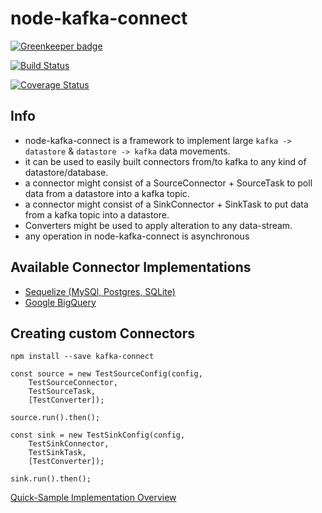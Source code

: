 # node-kafka-connect

[![Greenkeeper badge](https://badges.greenkeeper.io/nodefluent/kafka-connect.svg)](https://greenkeeper.io/)

[![Build Status](https://travis-ci.org/nodefluent/kafka-connect.svg?branch=master)](https://travis-ci.org/nodefluent/kafka-connect)

[![Coverage Status](https://coveralls.io/repos/github/nodefluent/kafka-connect/badge.svg?branch=master)](https://coveralls.io/github/nodefluent/kafka-connect?branch=master)

## Info

- node-kafka-connect is a framework to implement large
`kafka -> datastore` & `datastore -> kafka` data movements.
- it can be used to easily built connectors from/to kafka to any kind of
datastore/database.
- a connector might consist of a SourceConnector + SourceTask to
poll data from a datastore into a kafka topic.
- a connector might consist of a SinkConnector + SinkTask to put
data from a kafka topic into a datastore.
- Converters might be used to apply alteration to any data-stream.
- any operation in node-kafka-connect is asynchronous

## Available Connector Implementations

* [Sequelize (MySQl, Postgres, SQLite)](https://github.com/nodefluent/sequelize-kafka-connect)
* [Google BigQuery](https://github.com/nodefluent/bigquery-kafka-connect)

## Creating custom Connectors

```
npm install --save kafka-connect
```

```es6
const source = new TestSourceConfig(config, 
    TestSourceConnector, 
    TestSourceTask, 
    [TestConverter]);
    
source.run().then();
```

```es6
const sink = new TestSinkConfig(config,
    TestSinkConnector, 
    TestSinkTask, 
    [TestConverter]);
 
sink.run().then();
```

[Quick-Sample Implementation Overview](docs/sample.md)